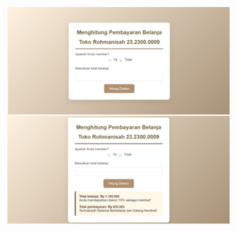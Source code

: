 ![alt text](https://github.com/rohma2309/prog_hitung_belanja/blob/main/Screenshot%202024-10-05%20162628.png?raw=true)
![alt text](https://github.com/rohma2309/prog_hitung_belanja/blob/main/Screenshot%202024-10-05%20164644.png?raw=true)

